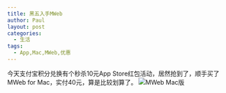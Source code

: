 ```yaml
---
title: 黑五入手MWeb
author: Paul
layout: post
categories:
  - 生活
tags:
  - App,Mac,MWeb,优惠
---
```


今天支付宝积分兑换有个秒杀10元App Store红包活动，居然抢到了，顺手买了 MWeb for Mac，实付40元，算是比较划算了。
![MWeb Mac版](http://imgs.paulreina.com/2017-1012/MWeb-mac.jpg)

